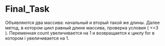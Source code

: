 # Final_Task
Объявляются два массива: начальный и вторый такой же длины.
Далее метод, в котором цикл равный длине массива, проверка условия ( <=3 ).
Переменная count увеличивается на 1 и возвращается к циклу for в котором i увеличивается на 1.
